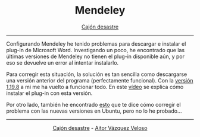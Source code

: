 <center>

# **Mendeley**

</center>
<center>

[Cajón desastre](https://github.com/aitorvv96/cajon_desastre)

</center>

---

Configurando Mendeley he tenido problemas para descargar e instalar el plug-in de Microsoft Word. Investigando un poco, he encontrado que las últimas versiones de Mendeley no tienen el plug-in disponible aún, y por eso se devuelve un error al intentar instalarlo.

Para corregir esta situación, la solución es tan sencilla como descargarse una versión anterior del programa (perfectamente funcional). Con la [versión 1.19.8](https://www.mendeley.com/autoupdates/installers/preview) a mi me ha vuelto a funcionar todo. En este [vídeo](https://www.youtube.com/watch?v=coBsGu3o9Xo&ab_channel=PlagfreeContent) se explica cómo instalar el plug-in con esta versión.

Por otro lado, también he encontrado [esto](https://jeza-chen.com/MendeleyDesktop-For-Ubuntu-22.04/) que te dice cómo corregir el problema con las nuevas versiones en Ubuntu, pero no lo he probado...

---
<center>

[Cajón desastre](https://github.com/aitorvv96/cajon_desastre) - [Aitor Vázquez Veloso](https://www.linkedin.com/in/aitorvazquezveloso)

</center>

